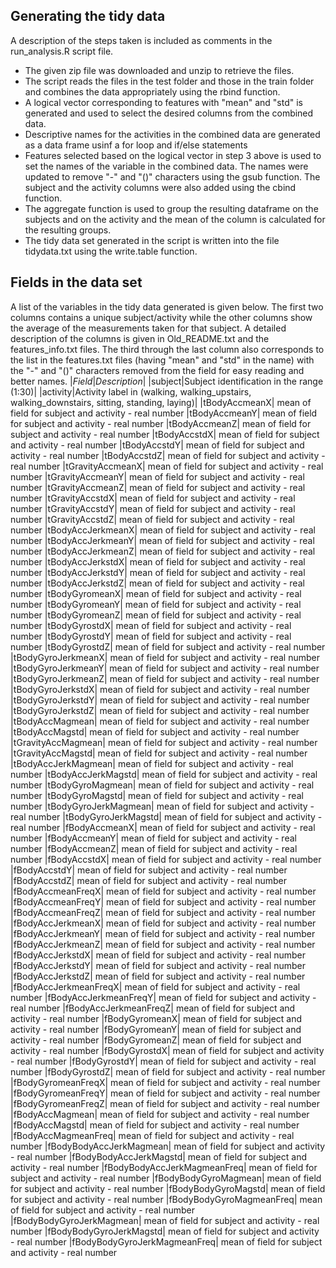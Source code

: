 ## Generating the tidy data
A description of the steps taken is included as comments in the run_analysis.R script file. 
* The given zip file was downloaded and unzip to retrieve the files.
* The script reads the files in the test folder and those in the train folder and combines the data appropriately using the rbind function.
* A logical vector corresponding to features with "mean" and "std" is generated and used to select the desired columns from the combined data.
* Descriptive names for the activities in the combined data are generated as a data frame usinf a for loop and if/else statements
* Features selected based on the logical vector in step 3 above is used to set the names of the variable in the combined data. The names were updated to remove "-" and "()" characters using the gsub function. The subject and the activity columns were also added using the cbind function.
* The aggregate function is used to group the resulting dataframe on the subjects and on the activity and the mean of the column is calculated for the resulting groups.
* The tidy data set generated in the script is written into the file tidydata.txt using the write.table function.

## Fields in the data set
A list of the variables in the tidy data generated is given below. The first two columns contains a unique subject/activity while the other columns show the average of the measurements taken for that subject. A detailed description of the columns is given in Old_README.txt and the features_info.txt files. The third through the last column also corresponds to the list in the features.txt files (having "mean" and "std" in the name) with the "-" and "()" characters removed from the field for easy reading and better names.
|*Field*|*Description*|
|subject|Subject identification in the range (1:30)|
|activity|Activity label in (walking, walking_upstairs, walking_downstairs, sitting, standing, laying)|
|tBodyAccmeanX| mean of field for subject and activity - real number
|tBodyAccmeanY| mean of field for subject and activity - real number
|tBodyAccmeanZ| mean of field for subject and activity - real number
|tBodyAccstdX| mean of field for subject and activity - real number
|tBodyAccstdY| mean of field for subject and activity - real number
|tBodyAccstdZ| mean of field for subject and activity - real number
|tGravityAccmeanX| mean of field for subject and activity - real number
|tGravityAccmeanY| mean of field for subject and activity - real number
|tGravityAccmeanZ| mean of field for subject and activity - real number
|tGravityAccstdX| mean of field for subject and activity - real number 
|tGravityAccstdY| mean of field for subject and activity - real number 
|tGravityAccstdZ| mean of field for subject and activity - real number 
|tBodyAccJerkmeanX| mean of field for subject and activity - real number 
|tBodyAccJerkmeanY| mean of field for subject and activity - real number 
|tBodyAccJerkmeanZ| mean of field for subject and activity - real number 
|tBodyAccJerkstdX| mean of field for subject and activity - real number 
|tBodyAccJerkstdY| mean of field for subject and activity - real number 
|tBodyAccJerkstdZ| mean of field for subject and activity - real number 
|tBodyGyromeanX| mean of field for subject and activity - real number
|tBodyGyromeanY| mean of field for subject and activity - real number
|tBodyGyromeanZ| mean of field for subject and activity - real number
|tBodyGyrostdX| mean of field for subject and activity - real number
|tBodyGyrostdY| mean of field for subject and activity - real number
|tBodyGyrostdZ| mean of field for subject and activity - real number
|tBodyGyroJerkmeanX| mean of field for subject and activity - real number 
|tBodyGyroJerkmeanY| mean of field for subject and activity - real number 
|tBodyGyroJerkmeanZ| mean of field for subject and activity - real number 
|tBodyGyroJerkstdX| mean of field for subject and activity - real number 
|tBodyGyroJerkstdY| mean of field for subject and activity - real number 
|tBodyGyroJerkstdZ| mean of field for subject and activity - real number 
|tBodyAccMagmean| mean of field for subject and activity - real number 
|tBodyAccMagstd| mean of field for subject and activity - real number 
|tGravityAccMagmean| mean of field for subject and activity - real number
|tGravityAccMagstd| mean of field for subject and activity - real number 
|tBodyAccJerkMagmean| mean of field for subject and activity - real number 
|tBodyAccJerkMagstd| mean of field for subject and activity - real number 
|tBodyGyroMagmean| mean of field for subject and activity - real number 
|tBodyGyroMagstd| mean of field for subject and activity - real number 
|tBodyGyroJerkMagmean| mean of field for subject and activity - real number 
|tBodyGyroJerkMagstd| mean of field for subject and activity - real number 
|fBodyAccmeanX| mean of field for subject and activity - real number 
|fBodyAccmeanY| mean of field for subject and activity - real number 
|fBodyAccmeanZ| mean of field for subject and activity - real number 
|fBodyAccstdX| mean of field for subject and activity - real number 
|fBodyAccstdY| mean of field for subject and activity - real number 
|fBodyAccstdZ| mean of field for subject and activity - real number 
|fBodyAccmeanFreqX| mean of field for subject and activity - real number 
|fBodyAccmeanFreqY| mean of field for subject and activity - real number 
|fBodyAccmeanFreqZ| mean of field for subject and activity - real number 
|fBodyAccJerkmeanX| mean of field for subject and activity - real number 
|fBodyAccJerkmeanY| mean of field for subject and activity - real number 
|fBodyAccJerkmeanZ| mean of field for subject and activity - real number 
|fBodyAccJerkstdX| mean of field for subject and activity - real number 
|fBodyAccJerkstdY| mean of field for subject and activity - real number 
|fBodyAccJerkstdZ| mean of field for subject and activity - real number 
|fBodyAccJerkmeanFreqX| mean of field for subject and activity - real number 
|fBodyAccJerkmeanFreqY| mean of field for subject and activity - real number 
|fBodyAccJerkmeanFreqZ| mean of field for subject and activity - real number 
|fBodyGyromeanX| mean of field for subject and activity - real number 
|fBodyGyromeanY| mean of field for subject and activity - real number 
|fBodyGyromeanZ| mean of field for subject and activity - real number 
|fBodyGyrostdX| mean of field for subject and activity - real number 
|fBodyGyrostdY| mean of field for subject and activity - real number 
|fBodyGyrostdZ| mean of field for subject and activity - real number 
|fBodyGyromeanFreqX| mean of field for subject and activity - real number 
|fBodyGyromeanFreqY| mean of field for subject and activity - real number 
|fBodyGyromeanFreqZ| mean of field for subject and activity - real number 
|fBodyAccMagmean| mean of field for subject and activity - real number 
|fBodyAccMagstd| mean of field for subject and activity - real number 
|fBodyAccMagmeanFreq| mean of field for subject and activity - real number 
|fBodyBodyAccJerkMagmean| mean of field for subject and activity - real number 
|fBodyBodyAccJerkMagstd| mean of field for subject and activity - real number 
|fBodyBodyAccJerkMagmeanFreq| mean of field for subject and activity - real number 
|fBodyBodyGyroMagmean| mean of field for subject and activity - real number 
|fBodyBodyGyroMagstd| mean of field for subject and activity - real number 
|fBodyBodyGyroMagmeanFreq| mean of field for subject and activity - real number 
|fBodyBodyGyroJerkMagmean| mean of field for subject and activity - real number 
|fBodyBodyGyroJerkMagstd| mean of field for subject and activity - real number 
|fBodyBodyGyroJerkMagmeanFreq| mean of field for subject and activity - real number


